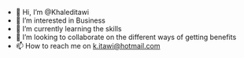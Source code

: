 - 👋 Hi, I’m @Khaleditawi
- 👀 I’m interested in Business 
- 🌱 I’m currently learning the skills 
- 💞️ I’m looking to collaborate on the different ways of getting benefits 
- 📫 How to reach me on k.itawi@hotmail.com

<!---
Khaleditawi/Khaleditawi is a ✨ special ✨ repository because its `README.md` (this file) appears on your GitHub profile.
You can click the Preview link to take a look at your changes.
--->
